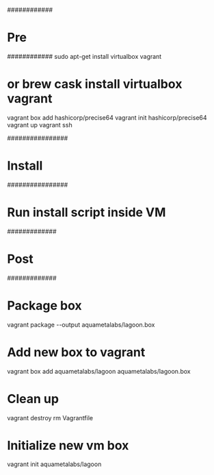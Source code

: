 ############
#   Pre    #
############
sudo apt-get install virtualbox vagrant
# or brew cask install virtualbox vagrant
vagrant box add hashicorp/precise64
vagrant init hashicorp/precise64
vagrant up
vagrant ssh


################
#   Install    #
################
# Run install script inside VM


#############
#   Post    #
#############
# Package box
vagrant package --output aquametalabs/lagoon.box

# Add new box to vagrant
vagrant box add aquametalabs/lagoon aquametalabs/lagoon.box

# Clean up
vagrant destroy
rm Vagrantfile

# Initialize new vm box
vagrant init aquametalabs/lagoon
